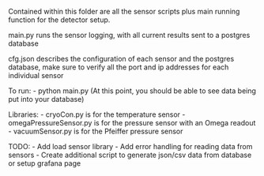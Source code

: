 Contained within this folder are all the sensor scripts plus main running function
for the detector setup.

main.py runs the sensor logging, with all current results sent to a postgres
database

cfg.json describes the configuration of each sensor and the postgres database,
make sure to verify all the port and ip addresses for each individual sensor

To run:
    - python main.py (At this point, you should be able to see data being put
    into your database)

Libraries:
    - cryoCon.py is for the temperature sensor
    - omegaPressureSensor.py is for the pressure sensor with an Omega readout
    - vacuumSensor.py is for the Pfeiffer pressure sensor

TODO:
    - Add load sensor library
    - Add error handling for reading data from sensors
    - Create additional script to generate json/csv data from database or setup grafana page